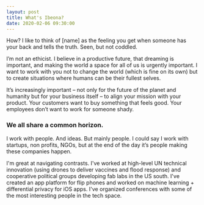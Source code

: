 ```yaml
---
layout: post
title: What's Ibeona?
date: 2020-02-06 09:30:00
---
```



How? I like to think of [name] as the feeling you get when someone has your back and tells the truth. Seen, but not coddled. 

I’m not an ethicist. I believe in a productive future, that dreaming is important, and making the world a space for all of us is urgently important. I want to work with you not to change the world (which is fine on its own) but to create situations where humans can be their fullest selves.

It’s increasingly important – not only for the future of the planet and humanity but for your business itself – to align your mission with your product. Your customers want to buy something that feels good. Your employees don’t want to work for someone shady. 

### We all share a common horizon.


I work with people. And ideas. But mainly people. I could say I work with startups, non profits, NGOs, but at the end of the day it’s people making these companies happen.

I'm great at navigating contrasts. I've worked at high-level UN technical innovation (using drones to deliver vaccines and flood response) and cooperative political groups developing fab labs in the US south. I've created an app platform for flip phones and worked on machine learning + differential privacy for iOS apps. I've organized conferences with some of the most interesting people in the tech space.